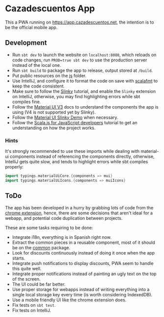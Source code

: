 # Cazadescuentos App
This a PWA running on https://app.cazadescuentos.net, the intention is to be the official mobile app.

## Development
- Run `sbt dev` to launch the website on `localhost:8080`, which reloads on code changes, run `PROD=true sbt dev` to use the production server instead of the local one.
- Run `sbt build` to package the app to release, output stored at `/build`.
- Put public resources on the [js](src/main/js) folder.
- Use IntelliJ, and configure it to format the code on save with [scalafmt](https://scalameta.org/scalafmt/docs/installation.html#intellij) to keep the code consistent.
- Make sure to follow the [Slinky](https://slinky.dev/) tutorial, and enable the `Slinky` extension on IntelliJ, otherwise, you may find highlighting errors while sbt compiles fine.
- Follow the [Material UI V3](https://v3.material-ui.com/) docs to understand the components the app is using (V4 is not supported yet by Slinky).
- Follow the [Material UI Slinky Demo](https://github.com/ScalablyTyped/SlinkyDemos/tree/master/material-ui/) when necessary.
- Follow the [Scala.js for JavaScript developers](https://www.scala-js.org/doc/sjs-for-js/) tutorial to get an understanding on how the project works.

### Hints
It's strongly recommended to use these imports while dealing with material-ui components instead of referencing the components directly, otherwise, IntelliJ gets quite slow, and tends to highlight errors while sbt compiles properly:

```scala
import typings.materialUiCore.{components => mui}
import typings.materialUiIcons.{components => muiIcons}
```

## ToDo
The app has been developed in a hurry by grabbing lots of code from the [chrome extension](https://github.com/wiringbits/cazadescuentos/tree/master/chrome), hence, there are some decisions that aren't ideal for a webapp, and potential code duplication between projects.

These are some tasks requiring to be done:
- Integrate i18n, everything is in Spanish right now.
- Extract the common pieces in a reusable component, most of it should be on the [common](src/main/scala/net/wiringbits/cazadescuentos/common) package.
- Look for discounts continuously instead of doing it once when the app starts.
- Integrate push notifications to display discounts, PWA seem to handle this quite well.
- Integrate proper notifications instead of painting an ugly text on the top of the screen.
- The UI could be far better.
- Use proper storage for webapps instead of writing everything into a single local storage key every time (is worth considering IndexedDB).
- Use a mobile friendly UI like the chrome extension does.
- Fix tests on `sbt test`.
- Fix tests on IntelliJ.
